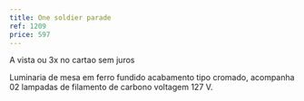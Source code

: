 ```yaml
---
title: One soldier parade
ref: 1209
price: 597
---
```


A vista ou 3x no cartao sem juros

Luminaria de mesa em ferro fundido acabamento tipo cromado, acompanha 02 lampadas de filamento de carbono voltagem 127 V.
